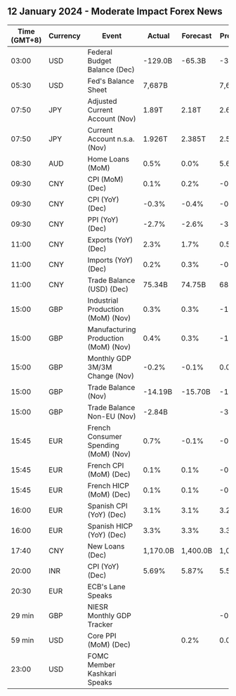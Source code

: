 ## 12 January 2024 - Moderate Impact Forex News

| Time (GMT+8) | Currency | Event | Actual | Forecast | Previous |
|------|----------|-------|--------|----------|----------|
| 03:00 | USD | Federal Budget Balance (Dec) | -129.0B | -65.3B | -314.0B |
| 05:30 | USD | Fed's Balance Sheet | 7,687B |  | 7,681B |
| 07:50 | JPY | Adjusted Current Account (Nov) | 1.89T | 2.18T | 2.62T |
| 07:50 | JPY | Current Account n.s.a. (Nov) | 1.926T | 2.385T | 2.583T |
| 08:30 | AUD | Home Loans (MoM) | 0.5% | 0.0% | 5.6% |
| 09:30 | CNY | CPI (MoM) (Dec) | 0.1% | 0.2% | -0.5% |
| 09:30 | CNY | CPI (YoY) (Dec) | -0.3% | -0.4% | -0.5% |
| 09:30 | CNY | PPI (YoY) (Dec) | -2.7% | -2.6% | -3.0% |
| 11:00 | CNY | Exports (YoY) (Dec) | 2.3% | 1.7% | 0.5% |
| 11:00 | CNY | Imports (YoY) (Dec) | 0.2% | 0.3% | -0.6% |
| 11:00 | CNY | Trade Balance (USD) (Dec) | 75.34B | 74.75B | 68.39B |
| 15:00 | GBP | Industrial Production (MoM) (Nov) | 0.3% | 0.3% | -1.3% |
| 15:00 | GBP | Manufacturing Production (MoM) (Nov) | 0.4% | 0.3% | -1.2% |
| 15:00 | GBP | Monthly GDP 3M/3M Change (Nov) | -0.2% | -0.1% | 0.0% |
| 15:00 | GBP | Trade Balance (Nov) | -14.19B | -15.70B | -15.94B |
| 15:00 | GBP | Trade Balance Non-EU (Nov) | -2.84B |  | -3.92B |
| 15:45 | EUR | French Consumer Spending (MoM) (Nov) | 0.7% | -0.1% | -0.9% |
| 15:45 | EUR | French CPI (MoM) (Dec) | 0.1% | 0.1% | -0.2% |
| 15:45 | EUR | French HICP (MoM) (Dec) | 0.1% | 0.1% | -0.2% |
| 16:00 | EUR | Spanish CPI (YoY) (Dec) | 3.1% | 3.1% | 3.2% |
| 16:00 | EUR | Spanish HICP (YoY) (Dec) | 3.3% | 3.3% | 3.3% |
| 17:40 | CNY | New Loans (Dec) | 1,170.0B | 1,400.0B | 1,090.0B |
| 20:00 | INR | CPI (YoY) (Dec) | 5.69% | 5.87% | 5.55% |
| 20:30 | EUR | ECB's Lane Speaks |  |  |  |
| 29 min | GBP | NIESR Monthly GDP Tracker |  |  | -0.1% |
| 59 min | USD | Core PPI (MoM) (Dec) |  | 0.2% | 0.0% |
| 23:00 | USD | FOMC Member Kashkari Speaks |  |  |  |
